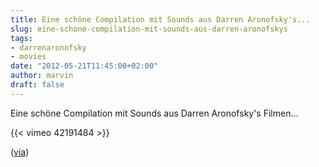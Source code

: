 ```yaml
---
title: Eine schöne Compilation mit Sounds aus Darren Aronofsky's...
slug: eine-schone-compilation-mit-sounds-aus-darren-aronofskys
tags:
- darrenaronofsky
- movies
date: "2012-05-21T11:45:00+02:00"
author: marvin
draft: false
---
```

Eine schöne Compilation mit Sounds aus Darren Aronofsky's Filmen...

{{< vimeo 42191484   >}}

([via](http://www.doobybrain.com/2012/05/19/the-sounds-from-darren-aronofskys-films/))